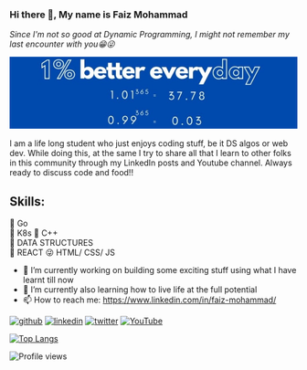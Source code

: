 ### Hi there 👋, My name is Faiz Mohammad

*Since I'm not so good at Dynamic Programming, I might not remember my last encounter with you😁😜*

![Learn. Think. Grow.](https://github.com/faizm4765/faizm4765/blob/main/grow_1%25_daily.jfif)

I am a life long student who just enjoys coding stuff, be it DS algos or web dev. While doing this, at the same I try to share all that I learn to other folks in this community through my LinkedIn posts and Youtube channel. Always ready to discuss code and food!!

## Skills: 
  👨‍ Go  
  🔰 K8s
  🐍 C++  
  🍕 DATA STRUCTURES   
  📱 REACT 
  😜 HTML/ CSS/ JS 

- 🔭 I’m currently working on building some exciting stuff using what I have learnt till now 
- 🌱 I’m currently also learning how to live life at the full potential 
- 📫 How to reach me: https://www.linkedin.com/in/faiz-mohammad/


[<img src='https://cdn.jsdelivr.net/npm/simple-icons@3.0.1/icons/github.svg' alt='github' height='40'>](https://github.com/faizm4765)  [<img src='https://cdn.jsdelivr.net/npm/simple-icons@3.0.1/icons/linkedin.svg' alt='linkedin' height='40'>](https://www.linkedin.com/in/https://www.linkedin.com/in/faiz-mohammad-779471155//)  [<img src='https://cdn.jsdelivr.net/npm/simple-icons@3.0.1/icons/twitter.svg' alt='twitter' height='40'>](https://twitter.com/faizm4765)  [<img src='https://cdn.jsdelivr.net/npm/simple-icons@3.0.1/icons/youtube.svg' alt='YouTube' height='40'>](https://www.youtube.com/channel/https://www.youtube.com/channel/UCi5awhlNW0IWpMunZxalU_A/videos)  

[![Top Langs](https://github-readme-stats.vercel.app/api/top-langs/?username=faizm4765)](https://github.com/anuraghazra/github-readme-stats)



![Profile views](https://gpvc.arturio.dev/faizm4765)  
